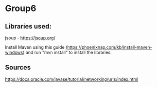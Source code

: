 # Group6

## Libraries used:
jsoup - https://jsoup.org/

Install Maven using this guide (https://phoenixnap.com/kb/install-maven-windows) and run "mvn install" to install the libraries.  

## Sources
https://docs.oracle.com/javase/tutorial/networking/urls/index.html

